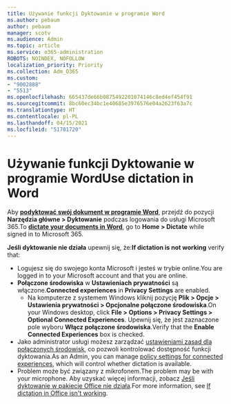 ```yaml
---
title: Używanie funkcji Dyktowanie w programie Word
ms.author: pebaum
author: pebaum
manager: scotv
ms.audience: Admin
ms.topic: article
ms.service: o365-administration
ROBOTS: NOINDEX, NOFOLLOW
localization_priority: Priority
ms.collection: Adm_O365
ms.custom:
- "9002888"
- "5513"
ms.openlocfilehash: 665437de66b0875492201074146c8ed4ef454f91
ms.sourcegitcommit: 8bc60ec34bc1e40685e3976576e04a2623f63a7c
ms.translationtype: HT
ms.contentlocale: pl-PL
ms.lasthandoff: 04/15/2021
ms.locfileid: "51781720"
---
```

# <a name="use-dictation-in-word"></a><span data-ttu-id="3bea1-102">Używanie funkcji Dyktowanie w programie Word</span><span class="sxs-lookup"><span data-stu-id="3bea1-102">Use dictation in Word</span></span>

<span data-ttu-id="3bea1-103">Aby **[podyktować swój dokument w programie Word](https://support.office.com/article/dictate-your-documents-in-word-3876e05f-3fcc-418f-b8ab-db7ce0d11d3c)**, przejdź do pozycji **Narzędzia główne > Dyktowanie** podczas logowania do usługi Microsoft 365.</span><span class="sxs-lookup"><span data-stu-id="3bea1-103">To **[dictate your documents in Word](https://support.office.com/article/dictate-your-documents-in-word-3876e05f-3fcc-418f-b8ab-db7ce0d11d3c)**, go to **Home > Dictate** while signed in to Microsoft 365.</span></span>

<span data-ttu-id="3bea1-104">**Jeśli dyktowanie nie działa** upewnij się, że:</span><span class="sxs-lookup"><span data-stu-id="3bea1-104">**If dictation is not working** verify that:</span></span>

- <span data-ttu-id="3bea1-105">Logujesz się do swojego konta Microsoft i jesteś w trybie online.</span><span class="sxs-lookup"><span data-stu-id="3bea1-105">You are logged in to your Microsoft account and that you are online.</span></span>
- <span data-ttu-id="3bea1-106">**Połączone środowiska** w **Ustawieniach prywatności** są włączone.</span><span class="sxs-lookup"><span data-stu-id="3bea1-106">**Connected experiences** in **Privacy Settings** are enabled.</span></span> 
    - <span data-ttu-id="3bea1-107">Na komputerze z systemem Windows kliknij pozycję **Plik > Opcje > Ustawienia prywatności > Opcjonalne połączone środowiska**.</span><span class="sxs-lookup"><span data-stu-id="3bea1-107">On your Windows desktop, click **File > Options > Privacy Settings > Optional Connected Experiences**.</span></span> <span data-ttu-id="3bea1-108">Upewnij się, że jest zaznaczone pole wyboru **Włącz połączone środowiska**.</span><span class="sxs-lookup"><span data-stu-id="3bea1-108">Verify that the **Enable Connected Experiences** box is checked.</span></span>
- <span data-ttu-id="3bea1-109">Jako administrator usługi możesz zarządzać [ustawieniami zasad dla połączonych środowisk](https://docs.microsoft.com/deployoffice/privacy/manage-privacy-controls#policy-settings-for-connected-experiences), co pozwoli kontrolować dostępność funkcji dyktowania.</span><span class="sxs-lookup"><span data-stu-id="3bea1-109">As an Admin, you can manage [policy settings for connected experiences](https://docs.microsoft.com/deployoffice/privacy/manage-privacy-controls#policy-settings-for-connected-experiences), which will control whether dictation is available.</span></span>
- <span data-ttu-id="3bea1-110">Problem może być związany z mikrofonem.</span><span class="sxs-lookup"><span data-stu-id="3bea1-110">The problem may be with your microphone.</span></span> <span data-ttu-id="3bea1-111">Aby uzyskać więcej informacji, zobacz [Jeśli dyktowanie w pakiecie Office nie działa](https://support.office.com/article/If-dictation-in-Office-isn-t-working-3a740b4a-19d5-461c-b59a-d82172707fd4#OfficeVersion=Web).</span><span class="sxs-lookup"><span data-stu-id="3bea1-111">For more information, see [If dictation in Office isn't working](https://support.office.com/article/If-dictation-in-Office-isn-t-working-3a740b4a-19d5-461c-b59a-d82172707fd4#OfficeVersion=Web).</span></span>
